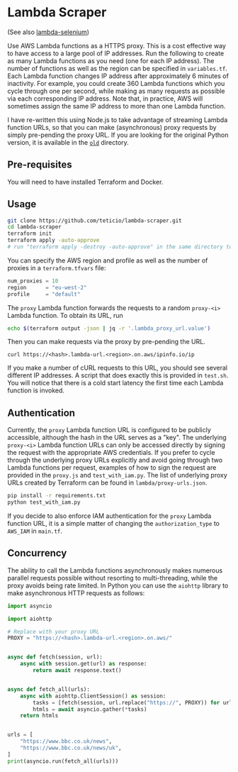 # Lambda Scraper

(See also [lambda-selenium](https://github.com/teticio/lambda-selenium))

Use AWS Lambda functions as a HTTPS proxy. This is a cost effective way to have access to a large pool of IP addresses. Run the following to create as many Lambda functions as you need (one for each IP address). The number of functions as well as the region can be specified in `variables.tf`. Each Lambda function changes IP address after approximately 6 minutes of inactivity. For example, you could create 360 Lambda functions which you cycle through one per second, while making as many requests as possible via each corresponding IP address. Note that, in practice, AWS will sometimes assign the same IP address to more than one Lambda function.

I have re-written this using Node.js to take advantage of streaming Lambda function URLs, so that you can make (asynchronous) proxy requests by simply pre-pending the proxy URL. If you are looking for the original Python version, it is available in the [`old`](old) directory.

## Pre-requisites

You will need to have installed Terraform and Docker.

## Usage

```bash
git clone https://github.com/teticio/lambda-scraper.git
cd lambda-scraper
terraform init
terraform apply -auto-approve
# run "terraform apply -destroy -auto-approve" in the same directory to tear all this down again
```

You can specify the AWS region and profile as well as the number of proxies in a `terraform.tfvars` file:

```terraform
num_proxies = 10
region      = "eu-west-2"
profile     = "default"
```

The `proxy` Lambda function forwards the requests to a random `proxy-<i>` Lambda function. To obtain its URL, run

```bash
echo $(terraform output -json | jq -r '.lambda_proxy_url.value')
```

Then you can make requests via the proxy by pre-pending the URL.

```
curl https://<hash>.lambda-url.<region>.on.aws/ipinfo.io/ip
```

If you make a number of cURL requests to this URL, you should see several different IP addresses. A script that does exactly this is provided in `test.sh`. You will notice that there is a cold start latency the first time each Lambda function is invoked.

## Authentication

Currently, the `proxy` Lambda function URL is configured to be publicly accessible, although the hash in the URL serves as a "key". The underlying `proxy-<i>` Lambda function URLs can only be accessed directly by signing the request with the appropriate AWS credentials. If you prefer to cycle through the underlying proxy URLs explicitly and avoid going through two Lambda functions per request, examples of how to sign the request are provided in the `proxy.js` and `test_with_iam.py`. The list of underlying proxy URLs created by Terraform can be found in `lambda/proxy-urls.json`.

```bash
pip install -r requirements.txt
python test_with_iam.py
```

If you decide to also enforce IAM authentication for the `proxy` Lambda function URL, it is a simple matter of changing the `authorization_type` to `AWS_IAM` in `main.tf`.

## Concurrency

The ability to call the Lambda functions asynchronously makes numerous parallel requests possible without resorting to multi-threading, while the proxy avoids being rate limited. In Python you can use the `aiohttp` library to make asynchronous HTTP requests as follows:

```python
import asyncio

import aiohttp

# Replace with your proxy URL
PROXY = "https://<hash>.lambda-url.<region>.on.aws/"


async def fetch(session, url):
    async with session.get(url) as response:
        return await response.text()


async def fetch_all(urls):
    async with aiohttp.ClientSession() as session:
        tasks = [fetch(session, url.replace("https://", PROXY)) for url in urls]
        htmls = await asyncio.gather(*tasks)
    return htmls


urls = [
    "https://www.bbc.co.uk/news",
    "https://www.bbc.co.uk/news/uk",
]
print(asyncio.run(fetch_all(urls)))
```
